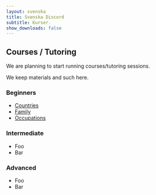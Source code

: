 ```yaml
---
layout: svenska
title: Svenska Discord
subtitle: Kurser.
show_downloads: false
---
```


## Courses / Tutoring

We are planning to start running courses/tutoring sessions.

We keep materials and such here.

### Beginners

* [Countries](courses/beginner/countries.html)
* [Family](courses/beginner/family.html)
* [Occupations](courses/beginner/occupations.html)

### Intermediate

* Foo
* Bar

### Advanced

* Foo
* Bar
